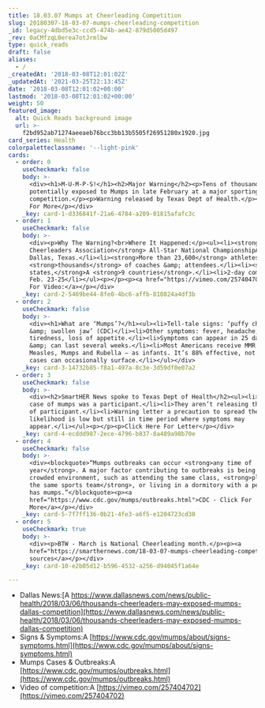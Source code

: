 ```yaml
---
title: 18.03.07 Mumps at Cheerleading Competition
slug: 20180307-18-03-07-mumps-cheerleading-competition
_id: legacy-4dbd5e3c-ccd5-474b-ae42-879d5005d497
_rev: 0aCMfzqL0erea7otJrmlbw
type: quick_reads
draft: false
aliases:
  - /
_createdAt: '2018-03-08T12:01:02Z'
_updatedAt: '2021-03-25T22:13:45Z'
date: '2018-03-08T12:01:02+00:00'
lastmod: '2018-03-08T12:01:02+00:00'
weight: 50
featured_image:
  alt: Quick Reads background image
  url: >-
    f2bd952ab71274aeeaeb76bcc3bb13b5505f26951280x1920.jpg
card_series: Health
colorpaletteclassname: '--light-pink'
cards:
  - order: 0
    useCheckmark: false
    body: >-
      <div><h1>M-U-M-P-S!</h1><h2>Major Warning</h2><p>Tens of thousands
      potentially exposed to Mumps in late February at a major sporting
      competition.</p><p>Warning released by Texas Dept of Health.</p><p>Flip
      For More</p></div>
    _key: card-1-d336841f-21a6-4784-a209-01815afafc3c
  - order: 1
    useCheckmark: false
    body: >-
      <div><p>Why The Warning?<br>Where It Happened:</p><ul><li><strong>National
      Cheerleaders Association</strong> All-Star National ChampionshipA in
      Dallas, Texas.</li><li><strong>More than 23,600</strong> athletes, plus
      <strong>thousands</strong> of coaches &amp; attendees.</li><li><strong>39
      states,</strong>A <strong>9 countries</strong>.</li><li>2-day competition,
      Feb. 23-25</li></ul><p></p><p><a href="https://vimeo.com/257404702">Click
      For Video:</a></p></div>
    _key: card-2-5469be44-8fe0-4bc6-affb-810824a4df3b
  - order: 2
    useCheckmark: false
    body: >-
      <div><h1>What are ‘Mumps’?</h1><ul><li>Tell-tale signs: ‘puffy cheeks
      &amp; swollen jaw’ (CDC)</li><li>Other symptoms: fever, headache,
      tiredness, loss of appetite.</li><li>Symptoms can appear in 25 day period
      &amp; can last several weeks.</li><li>Most Americans receive MMR vaccine –
      Measles, Mumps and Rubella – as infants. It’s 88% effective, not 100%, so
      cases can occasionally surface.</li></ul></div>
    _key: card-3-14732b85-f8a1-497a-8c3e-3d59df0e07a2
  - order: 3
    useCheckmark: false
    body: >-
      <div><h2>SmartHER News spoke to Texas Dept of Health</h2><ul><li>Confirmed
      case of mumps was a participant.</li><li>They aren’t releasing the state
      of participant.</li><li>Warning letter a precaution to spread the word –
      likelihood is low but still in time period where symptoms may
      appear.</li></ul><p></p><p>Click Here For Letter</p></div>
    _key: card-4-ecddd987-2ece-4796-b837-8a489a98b70e
  - order: 4
    useCheckmark: false
    body: >-
      <div><blockquote>“Mumps outbreaks can occur <strong>any time of
      year</strong>. A major factor contributing to outbreaks is being in a
      crowded environment, such as attending the same class, <strong>playing on
      the same sports team</strong>, or living in a dormitory with a person who
      has mumps.”</blockquote><p><a
      href="https://www.cdc.gov/mumps/outbreaks.html">CDC - Click For
      More</a></p></div>
    _key: card-5-7f7ff136-0b21-4fe3-a6f5-e1204723cd30
  - order: 5
    useCheckmark: true
    body: >-
      <div><p>BTW - March is National Cheerleading month.</p><p><a
      href="https://smarthernews.com/18-03-07-mumps-cheerleading-competition/">view
      sources</a></p></div>
    _key: card-10-e2b05d12-b596-4532-a256-d94045f1a64e

---
```

* Dallas News:[A https://www.dallasnews.com/news/public-health/2018/03/06/thousands-cheerleaders-may-exposed-mumps-dallas-competition](https://www.dallasnews.com/news/public-health/2018/03/06/thousands-cheerleaders-may-exposed-mumps-dallas-competition)
* Signs & Symptoms:A [https://www.cdc.gov/mumps/about/signs-symptoms.html](https://www.cdc.gov/mumps/about/signs-symptoms.html)
* Mumps Cases & Outbreaks:A [https://www.cdc.gov/mumps/outbreaks.html](https://www.cdc.gov/mumps/outbreaks.html)
* Video of competition:A [https://vimeo.com/257404702](https://vimeo.com/257404702)